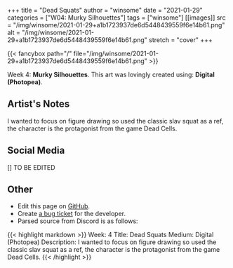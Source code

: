 +++
title =       "Dead Squats"
author =      "winsome"
date =        "2021-01-29"
categories =  ["W04: Murky Silhouettes"]
tags =        ["winsome"]
[[images]]
                      src = "/img/winsome/2021-01-29+a1b1723937de6d5448439559f6e14b61.png"
                      alt = "/img/winsome/2021-01-29+a1b1723937de6d5448439559f6e14b61.png"
                      stretch = "cover"
+++


{{< fancybox path="/" file="/img/winsome/2021-01-29+a1b1723937de6d5448439559f6e14b61.png" >}}


Week 4: **Murky Silhouettes**. This art was lovingly created using: **Digital (Photopea)**.

## Artist's Notes

I wanted to focus on figure drawing so used the classic slav squat as a ref, the character is the protagonist from the game Dead Cells.

## Social Media

[] TO BE EDITED

## Other

- Edit this page on [GitHub](https://github.com/teaminkling/web-refresh/edit/main/blog/content/blog/winsome-week-4-fa6e.md).
- Create [a bug ticket](https://github.com/teaminkling/web-refresh/issues/new?assignees=&labels=bug&template=problem-report.md&title=) for the developer.
- Parsed source from Discord is as follows:

{{< highlight markdown >}}
Week: 4
Title: Dead Squats
Medium: Digital (Photopea)
Description: I wanted to focus on figure drawing so used the classic slav squat as a ref, the character is the protagonist from the game Dead Cells.
{{< /highlight >}}